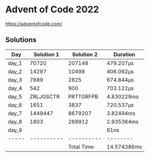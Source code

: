 # Advent of Code 2022

<https://adventofcode.com/>

## Solutions

|  Day  | Solution 1 | Solution 2 | Duration |
| ----- | ---------- | ---------- | -------- |
| day_1 | 70720 | 207148 |  479.207µs |
| day_2 | 14297 | 10498 |  406.062µs |
| day_3 | 7889 | 2825 |  674.844µs |
| day_4 | 542 | 900 |  703.122µs |
| day_5 | ZRLJGSCTR | PRTTGRFPB |  4.830229ms |
| day_6 | 1651 | 3837 |  720.537µs |
| day_7 | 1449447 | 8679207 |  3.82494ms |
| day_8 | 1803 | 268912 |  2.935364ms |
| day_9 | <no value> | <no value> |  81ns |
| ----- | ---------- | ---------- | -------- |
|       |            |Total Time: | 14.574386ms |
